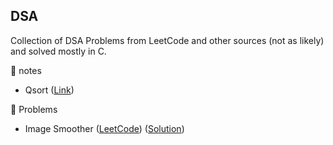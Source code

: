 ## DSA

Collection of DSA Problems from LeetCode and other sources (not as likely) and solved mostly in C.

📁 notes

- Qsort ([Link](notes/qsort.c))

📁 Problems

- Image Smoother ([LeetCode](https://leetcode.com/problems/image-smoother)) ([Solution](image-smoother.py))

